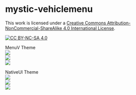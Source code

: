 # mystic-vehiclemenu
This work is licensed under a [Creative Commons Attribution-NonCommercial-ShareAlike 4.0
International License][cc-by-nc-sa].

[![CC BY-NC-SA 4.0][cc-by-nc-sa-image]][cc-by-nc-sa]

[cc-by-nc-sa]: http://creativecommons.org/licenses/by-nc-sa/4.0/
[cc-by-nc-sa-image]: https://licensebuttons.net/l/by-nc-sa/4.0/88x31.png
[cc-by-nc-sa-shield]: https://img.shields.io/badge/License-CC%20BY--NC--SA%204.0-lightgrey.svg
MenuV Theme \
![](https://cdn.izmystic.dev/images/it543v0x.png) \
![](https://cdn.izmystic.dev/images/gc69rt00.png) \
![](https://cdn.izmystic.dev/images/opncfyog.png) 

NativeUI Theme \
![](https://cdn.izmystic.dev/images/o0unol4z.png) \
![](https://cdn.izmystic.dev/images/64qcezdi.png) \
![](https://cdn.izmystic.dev/images/dzux7fmx.png)
